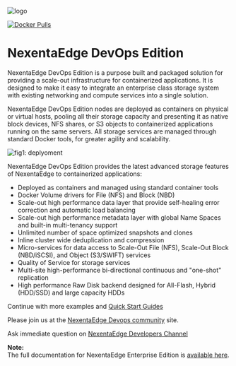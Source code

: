 ![logo](https://nexenta.com/rs/nexenta2/images/Nexenta-GL-logo-600-dpi.jpg)

[![Docker Pulls](https://img.shields.io/docker/pulls/nexenta/nedge.svg)](https://hub.docker.com/r/nexenta/nedge)

# NexentaEdge DevOps Edition
NexentaEdge DevOps Edition is a purpose built and packaged solution for providing a scale-out infrastructure for containerized applications. It is designed to make it easy to integrate an enterprise class storage system with existing networking and compute services into a single solution.

NexentaEdge DevOps Edition nodes are deployed as containers on physical or virtual hosts, pooling all their storage capacity and presenting it as native block devices, NFS shares, or S3 objects to containerized applications running on the same servers.  All storage services are managed through standard Docker tools, for greater agility and scalability.

![fig1: deplyoment](https://raw.githubusercontent.com/nexenta/nedge-dev/master/images/container-converged.png)

NexentaEdge DevOps Edition provides the latest advanced storage features of NexentaEdge to containerized applications:
* Deployed as containers and managed using standard container tools
* Docker Volume drivers for File (NFS) and Block (NBD)
* Scale-out high performance data layer that provide self-healing error correction and automatic load balancing
* Scale-out high performance metadata layer with global Name Spaces and built-in multi-tenancy support
* Unlimited number of space optimized snapshots and clones
* Inline cluster wide deduplication and compression
* Micro-services for data access to Scale-Out File (NFS), Scale-Out Block (NBD/iSCSI), and Object (S3/SWIFT) services
* Quality of Service for storage services
* Multi-site high-performance bi-directional continuous and "one-shot" replication
* High performance Raw Disk backend designed for All-Flash, Hybrid (HDD/SSD) and large capacity HDDs

Continue with more examples and [Quick Start Guides](https://github.com/nexenta/edge-dev/blob/master/INSTALL.md)

Please join us at the [NexentaEdge Devops community](https://community.nexenta.com/s/topic/0TOU0000000brtXOAQ/nexentaedge) site.

Ask immediate question on [NexentaEdge Developers Channel](https://nexentaedge.slack.com/messages/general/)

**Note:**<br/>The full documentation for NexentaEdge Enterprise Edition is [available here](https://nexenta.com/products/nexentaedge).

